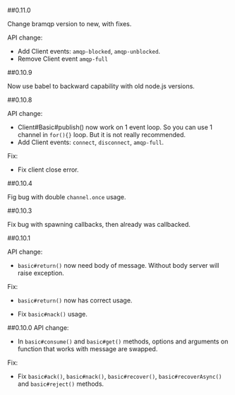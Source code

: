 ##0.11.0

Change bramqp version to new, with fixes.

API change:

* Add Client events: `amqp-blocked`, `amqp-unblocked`.
* Remove Client event `amqp-full`


##0.10.9

Now use babel to backward capability with old node.js versions.

##0.10.8

API change:

* Client#Basic#publish() now work on 1 event loop. So you can use 1 channel in `for(){}` loop. 
But it is not really recommended.
* Add Client events: `connect`, `disconnect`, `amqp-full`.

Fix:

* Fix client close error.
 

##0.10.4

Fig bug with double `channel.once` usage.

##0.10.3

Fix bug with spawning callbacks, then already was callbacked. 


##0.10.1

API change:

* `basic#return()` now need body of message. Without body server will raise exception.

Fix:

* `basic#return()` now has correct usage.

* Fix `basic#nack()` usage. 



##0.10.0
API change:

* In `basic#consume()` and `basic#get()` methods, options and arguments on 
function that works with message are swapped.


Fix:

* Fix `basic#ack()`, `basic#nack()`, `basic#recover()`, `basic#recoverAsync()` 
and `basic#reject()` methods.

